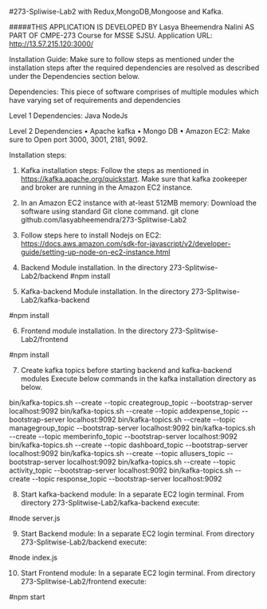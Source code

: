 #273-Spliwise-Lab2 with Redux,MongoDB,Mongoose and Kafka.

#####THIS APPLICATION IS DEVELOPED BY Lasya Bheemendra Nalini AS PART OF CMPE-273 Course for MSSE SJSU.
Application URL: http://13.57.215.120:3000/

Installation Guide:
Make sure to follow steps as mentioned under the installation steps after the required dependencies are resolved as described under the Dependencies section below.


Dependencies:
This piece of software comprises of multiple modules which have varying set of requirements and dependencies

Level 1 Dependencies:
Java
NodeJs

Level 2 Dependencies
•	Apache kafka
•	Mongo DB
•	Amazon EC2: Make sure to Open port 3000, 3001, 2181, 9092.

Installation steps:
1.	Kafka installation steps: Follow the steps as mentioned in https://kafka.apache.org/quickstart.
Make sure that kafka zookeeper and broker are running in the Amazon EC2 instance.

2.	In an Amazon EC2 instance with at-least 512MB memory:
Download the software using standard Git clone command.
git clone github.com/lasyabheemendra/273-Splitwise-Lab2

3.	Follow steps here to install Nodejs on EC2:
https://docs.aws.amazon.com/sdk-for-javascript/v2/developer-guide/setting-up-node-on-ec2-instance.html

4.	Backend Module installation.
In the directory 273-Splitwise-Lab2/backend
#npm install


5.	Kafka-backend Module installation.
In the directory 273-Splitwise-Lab2/kafka-backend

#npm install

6.	Frontend module installation.
In the directory 273-Splitwise-Lab2/frontend

#npm install


7.	Create kafka topics before starting backend and kafka-backend modules
Execute below commands in the kafka installation directory as below.

bin/kafka-topics.sh --create --topic creategroup_topic --bootstrap-server localhost:9092
bin/kafka-topics.sh --create --topic addexpense_topic --bootstrap-server localhost:9092
bin/kafka-topics.sh --create --topic managegroup_topic --bootstrap-server localhost:9092
bin/kafka-topics.sh --create --topic memberinfo_topic --bootstrap-server localhost:9092
bin/kafka-topics.sh --create --topic dashboard_topic --bootstrap-server localhost:9092
bin/kafka-topics.sh --create --topic allusers_topic --bootstrap-server localhost:9092
bin/kafka-topics.sh --create --topic activity_topic --bootstrap-server localhost:9092
bin/kafka-topics.sh --create --topic response_topic --bootstrap-server localhost:9092


8.	Start kafka-backend module: In a separate EC2 login terminal. From directory 273-Splitwise-Lab2/kafka-backend execute:

#node server.js

9.	Start Backend module: In a separate EC2 login terminal. From directory 273-Splitwise-Lab2/backend execute:

#node index.js

10.	Start Frontend module: In a separate EC2 login terminal. From directory 273-Splitwise-Lab2/frontend execute:

#npm start


